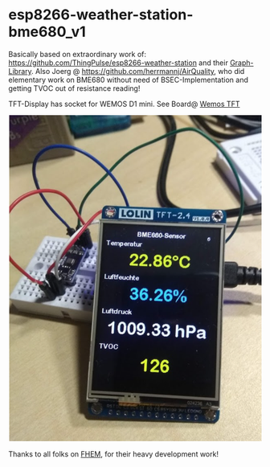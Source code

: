 # esp8266-weather-station-bme680_v1

Basically based on extraordinary work of: https://github.com/ThingPulse/esp8266-weather-station and their 
[Graph-Library](https://github.com/ThingPulse/minigrafx). Also 
Joerg @ https://github.com/herrmannj/AirQuality, who did elementary work on BME680 without need of BSEC-Implementation
and getting TVOC out of resistance reading!

TFT-Display has socket for WEMOS D1 mini. See Board@ [Wemos TFT](https://www.exp-tech.de/displays/lcd/9184/wemos-tft-2.4-touch-shield)

![ESP8266 Weather Station with BME680-Sensor](https://github.com/juergs/esp8266-weather-station-bme680_v1/blob/master/WeaterStation-BME680-readings.png)

Thanks to all folks on [FHEM](https://forum.fhem.de/index.php/topic,52403.0.html), for their heavy development work!
